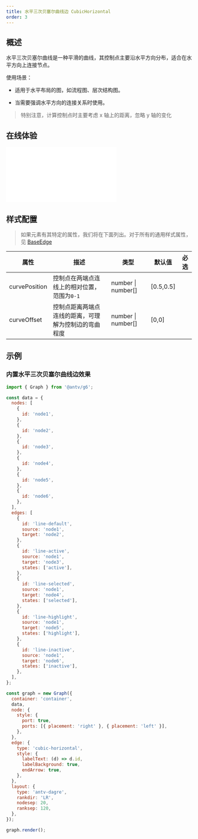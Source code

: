 ```yaml
---
title: 水平三次贝塞尔曲线边 CubicHorizontal
order: 3
---
```


## 概述

水平三次贝塞尔曲线是一种平滑的曲线，其控制点主要沿水平方向分布，适合在水平方向上连接节点。

使用场景：

- 适用于水平布局的图，如流程图、层次结构图。

- 当需要强调水平方向的连接关系时使用。

> 特别注意，计算控制点时主要考虑 x 轴上的距离，忽略 y 轴的变化

## 在线体验

<embed src="@/common/api/elements/edges/cubic-horizontal.md"></embed>

## 样式配置

> 如果元素有其特定的属性，我们将在下面列出。对于所有的通用样式属性，见 [BaseEdge](/manual/element/edge/base-edge)

| 属性          | 描述                                                 | 类型                   | 默认值    | 必选 |
| ------------- | ---------------------------------------------------- | ---------------------- | --------- | ---- |
| curvePosition | 控制点在两端点连线上的相对位置，范围为`0-1`          | number &#124; number[] | [0.5,0.5] |      |
| curveOffset   | 控制点距离两端点连线的距离，可理解为控制边的弯曲程度 | number &#124; number[] | [0,0]     |      |

## 示例

### 内置水平三次贝塞尔曲线边效果

```js | ob { inject: true }
import { Graph } from '@antv/g6';

const data = {
  nodes: [
    {
      id: 'node1',
    },
    {
      id: 'node2',
    },
    {
      id: 'node3',
    },
    {
      id: 'node4',
    },
    {
      id: 'node5',
    },
    {
      id: 'node6',
    },
  ],
  edges: [
    {
      id: 'line-default',
      source: 'node1',
      target: 'node2',
    },
    {
      id: 'line-active',
      source: 'node1',
      target: 'node3',
      states: ['active'],
    },
    {
      id: 'line-selected',
      source: 'node1',
      target: 'node4',
      states: ['selected'],
    },
    {
      id: 'line-highlight',
      source: 'node1',
      target: 'node5',
      states: ['highlight'],
    },
    {
      id: 'line-inactive',
      source: 'node1',
      target: 'node6',
      states: ['inactive'],
    },
  ],
};

const graph = new Graph({
  container: 'container',
  data,
  node: {
    style: {
      port: true,
      ports: [{ placement: 'right' }, { placement: 'left' }],
    },
  },
  edge: {
    type: 'cubic-horizontal',
    style: {
      labelText: (d) => d.id,
      labelBackground: true,
      endArrow: true,
    },
  },
  layout: {
    type: 'antv-dagre',
    rankdir: 'LR',
    nodesep: 20,
    ranksep: 120,
  },
});

graph.render();
```
